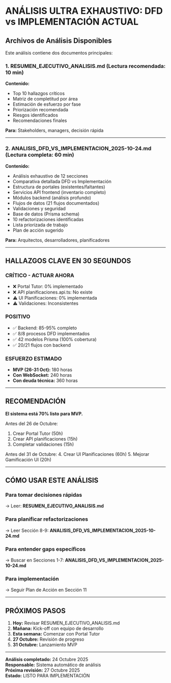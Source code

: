 # ANÁLISIS ULTRA EXHAUSTIVO: DFD vs IMPLEMENTACIÓN ACTUAL

## Archivos de Análisis Disponibles

Este análisis contiene dos documentos principales:

### 1. RESUMEN_EJECUTIVO_ANALISIS.md (Lectura recomendada: 10 min)
**Contenido:**
- Top 10 hallazgos críticos
- Matriz de completitud por área
- Estimación de esfuerzo por fase
- Priorización recomendada
- Riesgos identificados
- Recomendaciones finales

**Para:** Stakeholders, managers, decisión rápida

---

### 2. ANALISIS_DFD_VS_IMPLEMENTACION_2025-10-24.md (Lectura completa: 60 min)
**Contenido:**
- Análisis exhaustivo de 12 secciones
- Comparativa detallada DFD vs Implementación
- Estructura de portales (existentes/faltantes)
- Servicios API frontend (inventario completo)
- Módulos backend (análisis profundo)
- Flujos de datos (21 flujos documentados)
- Validaciones y seguridad
- Base de datos (Prisma schema)
- 10 refactorizaciones identificadas
- Lista priorizada de trabajo
- Plan de acción sugerido

**Para:** Arquitectos, desarrolladores, planificadores

---

## HALLAZGOS CLAVE EN 30 SEGUNDOS

### CRÍTICO - ACTUAR AHORA
- ❌ Portal Tutor: 0% implementado
- ❌ API planificaciones.api.ts: No existe
- ⚠️ UI Planificaciones: 0% implementada
- ⚠️ Validaciones: Inconsistentes

### POSITIVO
- ✅ Backend: 85-95% completo
- ✅ 8/8 procesos DFD implementados
- ✅ 42 modelos Prisma (100% cobertura)
- ✅ 20/21 flujos con backend

### ESFUERZO ESTIMADO
- **MVP (26-31 Oct):** 180 horas
- **Con WebSocket:** 240 horas
- **Con deuda técnica:** 360 horas

---

## RECOMENDACIÓN

**El sistema está 70% listo para MVP.**

Antes del 26 de Octubre:
1. Crear Portal Tutor (50h)
2. Crear API planificaciones (15h)
3. Completar validaciones (15h)

Antes del 31 de Octubre:
4. Crear UI Planificaciones (60h)
5. Mejorar Gamificación UI (20h)

---

## CÓMO USAR ESTE ANÁLISIS

### Para tomar decisiones rápidas
→ Leer: **RESUMEN_EJECUTIVO_ANALISIS.md**

### Para planificar refactorizaciones
→ Leer Sección 8-9: **ANALISIS_DFD_VS_IMPLEMENTACION_2025-10-24.md**

### Para entender gaps específicos
→ Buscar en Secciones 1-7: **ANALISIS_DFD_VS_IMPLEMENTACION_2025-10-24.md**

### Para implementación
→ Seguir Plan de Acción en Sección 11

---

## PRÓXIMOS PASOS

1. **Hoy:** Revisar RESUMEN_EJECUTIVO_ANALISIS.md
2. **Mañana:** Kick-off con equipo de desarrollo
3. **Esta semana:** Comenzar con Portal Tutor
4. **27 Octubre:** Revisión de progreso
5. **31 Octubre:** Lanzamiento MVP

---

**Análisis completado:** 24 Octubre 2025  
**Responsable:** Sistema automático de análisis  
**Próxima revisión:** 27 Octubre 2025  
**Estado:** LISTO PARA IMPLEMENTACIÓN
